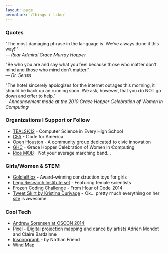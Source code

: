 ```yaml
---
layout: page
permalink: /things-i-like/
---
```


### Quotes

"The most damaging phrase in the language is 'We’ve always done it this way!'"<br>  *— Rear Admiral Grace Murray Hopper*

"Be who you are and say what you feel because those who matter don't mind and those who mind don't matter."<br> *— Dr. Seuss*

"The hotel sincerely apologizes for the internet outages this morning, it should be back up an running soon. We ask, however, that you do NOT go down and offer to help."<br> *- Announcement made at the 2010 Grace Hopper Celebration of Women in Computing*


### Organizations I Support or Follow

* [TEALSK12](tealsk12.org) - Computer Science in Every High School
* [CFA](http://www.codeforamerica.org/) - Code for America
* [Open Houston](http://ohouston.org/) - A community group dedicated to civic innovation
* [GHC](http://gracehopper.anitaborg.org/) - Grace Hopper Celebration of Women in Computing
* [Rice MOB](mob.rice.edu) - Not your average marching band...

### Girls/Women & STEM
* [GoldieBlox](http://www.goldieblox.com/) - Award-winning construction toys for girls
* [Lego Research Institute set](http://shop.lego.com/en-US/Research-Institute-21110) - Featuring female scientists
* [Frozen Coding Challenge](https://studio.code.org/s/frozen/stage/1/puzzle/1) - From Hour of Code 2014
* [Tweet Skirt by Kristina Durivage](http://portfolio.gelicia.com/tweetskirt/) - Ok... pretty much everything on her [site](http://portfolio.gelicia.com/) is awesome

### Cool Tech
* [Andrew Sorensen at OSCON 2014](https://www.youtube.com/watch?v=yY1FSsUV-8c)
* [Pixel](http://www.thisiscolossal.com/2015/01/pixel-a-mesmerizing-dance-performance-incorporating-digital-projection/) - Digital projection mapping and dance by artists Adrien Mondot and Claire Bardainne
* [Inspirograph](http://nathanfriend.io/inspirograph/) - by Nathan Friend
* [Wind Map](http://hint.fm/wind/)
